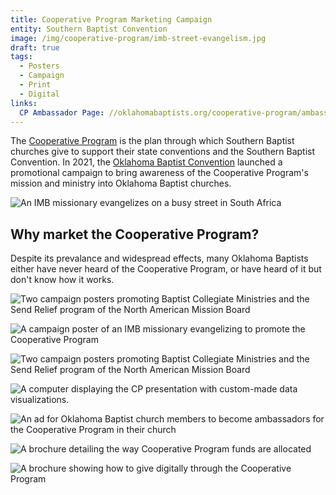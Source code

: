 ```yaml
---
title: Cooperative Program Marketing Campaign
entity: Southern Baptist Convention
image: /img/cooperative-program/imb-street-evangelism.jpg
draft: true
tags:
  - Posters
  - Campaign
  - Print
  - Digital
links:
  CP Ambassador Page: //oklahomabaptists.org/cooperative-program/ambassadors/
---
```


The [Cooperative Program](//sbc.net/cp) is the plan through which Southern Baptist churches give to support their state conventions and the Southern Baptist Convention. In 2021, the [Oklahoma Baptist Convention](//oklahomabaptists.org) launched a promotional campaign to bring awareness of the Cooperative Program's mission and ministry into Oklahoma Baptist churches.

![An IMB missionary evangelizes on a busy street in South Africa](/img/cooperative-program/cooperative-program-marketing-campaign-poster.jpg)

## Why market the Cooperative Program?
Despite its prevalance and widespread effects, many Oklahoma Baptists either have never heard of the Cooperative Program, or have heard of it but don't know how it works.

![Two campaign posters promoting Baptist Collegiate Ministries and the Send Relief program of the North American Mission Board](/img/cooperative-program/horizontal-posters-navy.jpg)

![A campaign poster of an IMB missionary evangelizing to promote the Cooperative Program](/img/cooperative-program/horizontal-a4-poster.jpg)

![Two campaign posters promoting Baptist Collegiate Ministries and the Send Relief program of the North American Mission Board](/img/cooperative-program/vertical-imb-baptism-navy.jpg)

![A computer displaying the CP presentation with custom-made data visualizations.](/img/cooperative-program/pie-chart.jpg)

![An ad for Oklahoma Baptist church members to become ambassadors for the Cooperative Program in their church](/img/cooperative-program/ambassador-ad.jpg)

![A brochure detailing the way Cooperative Program funds are allocated](/img/cooperative-program/allocations-card.jpg)

![A brochure showing how to give digitally through the Cooperative Program](/img/cooperative-program/giving-card.jpg)